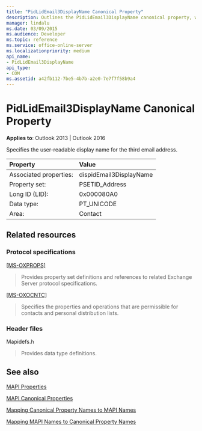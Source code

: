 ```yaml
---
title: "PidLidEmail3DisplayName Canonical Property"
description: Outlines the PidLidEmail3DisplayName canonical property, which specifies the user-readable display name for the third email address.
manager: lindalu
ms.date: 03/09/2015
ms.audience: Developer
ms.topic: reference
ms.service: office-online-server
ms.localizationpriority: medium
api_name:
- PidLidEmail3DisplayName
api_type:
- COM
ms.assetid: a42fb112-7be5-4b7b-a2e0-7e7f7f58b9a4
---
```


# PidLidEmail3DisplayName Canonical Property

  
  
**Applies to**: Outlook 2013 | Outlook 2016 
  
Specifies the user-readable display name for the third email address.
  
|Property|Value|
|:-----|:-----|
|Associated properties:  <br/> |dispidEmail3DisplayName  <br/> |
|Property set:  <br/> |PSETID_Address  <br/> |
|Long ID (LID):  <br/> |0x000080A0  <br/> |
|Data type:  <br/> |PT_UNICODE  <br/> |
|Area:  <br/> |Contact  <br/> |
   
## Related resources

### Protocol specifications

[[MS-OXPROPS]](https://msdn.microsoft.com/library/f6ab1613-aefe-447d-a49c-18217230b148%28Office.15%29.aspx)
  
> Provides property set definitions and references to related Exchange Server protocol specifications.
    
[[MS-OXOCNTC]](https://msdn.microsoft.com/library/9b636532-9150-4836-9635-9c9b756c9ccf%28Office.15%29.aspx)
  
> Specifies the properties and operations that are permissible for contacts and personal distribution lists.
    
### Header files

Mapidefs.h
  
> Provides data type definitions.
    
## See also



[MAPI Properties](mapi-properties.md)
  
[MAPI Canonical Properties](mapi-canonical-properties.md)
  
[Mapping Canonical Property Names to MAPI Names](mapping-canonical-property-names-to-mapi-names.md)
  
[Mapping MAPI Names to Canonical Property Names](mapping-mapi-names-to-canonical-property-names.md)

